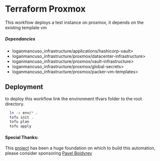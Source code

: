 # Terraform Proxmox

This workflow deploys a test instance on proxmox, it depends on the existing template vm 

##### Dependancies
- loganmancuso_infrastructure/applications/hashicorp-vault>
- loganmancuso_infrastructure/proxmox/datacenter-infrastructure>
- loganmancuso_infrastructure/proxmox/vault-infrastructure>
- loganmancuso_infrastructure/proxmox/global-secrets>
- loganmancuso_infrastructure/proxmox/packer-vm-templates>

## Deployment
to deploy this workflow link the environment tfvars folder to the root directory. 
```bash
  ln -s env/* .
  tofu init .
  tofu plan
  tofu apply
```

#### Special Thanks:
This [project](https://github.com/bpg/terraform-provider-proxmox/tree/main) has been a huge foundation on which to build this automation, please consider sponsoring [Pavel Boldyrev](https://github.com/bpg)